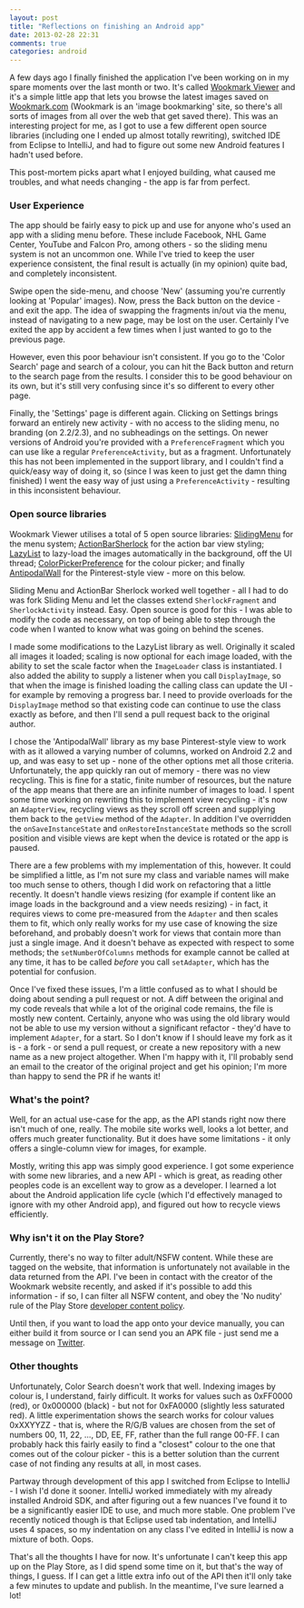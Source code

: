 ```yaml
---
layout: post
title: "Reflections on finishing an Android app"
date: 2013-02-28 22:31
comments: true
categories: android
---
```


A few days ago I finally finished the application I've been working on in my spare moments over the last month or two. It's called [Wookmark Viewer](https://github.com/adamsp/wookmark) and it's a simple little app that lets you browse the latest images saved on [Wookmark.com](http://www.wookmark.com) (Wookmark is an 'image bookmarking' site, so there's all sorts of images from all over the web that get saved there). This was an interesting project for me, as I got to use a few different open source libraries (including one I ended up almost totally rewriting), switched IDE from Eclipse to IntelliJ, and had to figure out some new Android features I hadn't used before.

This post-mortem picks apart what I enjoyed building, what caused me troubles, and what needs changing - the app is far from perfect.

<!-- more -->

### User Experience

The app should be fairly easy to pick up and use for anyone who's used an app with a sliding menu before. These include Facebook, NHL Game Center, YouTube and Falcon Pro, among others - so the sliding menu system is not an uncommon one. While I've tried to keep the user experience consistent, the final result is actually (in my opinion) quite bad, and completely inconsistent.

Swipe open the side-menu, and choose 'New' (assuming you're currently looking at 'Popular' images). Now, press the Back button on the device - and exit the app. The idea of swapping the fragments in/out via the menu, instead of navigating to a new page, may be lost on the user. Certainly I've exited the app by accident a few times when I just wanted to go to the previous page.

However, even this poor behaviour isn't consistent. If you go to the 'Color Search' page and search of a colour, you can hit the Back button and return to the search page from the results. I consider this to be good behaviour on its own, but it's still very confusing since it's so different to every other page.

Finally, the 'Settings' page is different again. Clicking on Settings brings forward an entirely new activity - with no access to the sliding menu, no branding (on 2.2/2.3), and no subheadings on the settings. On newer versions of Android you're provided with a `PreferenceFragment` which you can use like a regular `PreferenceActivity`, but as a fragment. Unfortunately this has not been implemented in the support library, and I couldn't find a quick/easy way of doing it, so (since I was keen to just get the damn thing finished) I went the easy way of just using a `PreferenceActivity` - resulting in this inconsistent behaviour.

### Open source libraries

Wookmark Viewer utilises a total of 5 open source libraries: [SlidingMenu](https://github.com/adamsp/SlidingMenu) for the menu system; [ActionBarSherlock](https://github.com/JakeWharton/ActionBarSherlock) for the action bar view styling; [LazyList](https://github.com/adamsp/LazyList) to lazy-load the images automatically in the background, off the UI thread; [ColorPickerPreference](https://github.com/attenzione/android-ColorPickerPreference) for the colour picker; and finally [AntipodalWall](https://github.com/adamsp/AntipodalWall) for the Pinterest-style view - more on this below.

Sliding Menu and ActionBar Sherlock worked well together - all I had to do was fork Sliding Menu and let the classes extend `SherlockFragment` and `SherlockActivity` instead. Easy. Open source is good for this - I was able to modify the code as necessary, on top of being able to step through the code when I wanted to know what was going on behind the scenes.

I made some modifications to the LazyList library as well. Originally it scaled all images it loaded; scaling is now optional for each image loaded, with the ability to set the scale factor when the `ImageLoader` class is instantiated. I also added the ability to supply a listener when you call `DisplayImage`, so that when the image is finished loading the calling class can update the UI - for example by removing a progress bar. I need to provide overloads for the `DisplayImage` method so that existing code can continue to use the class exactly as before, and then I'll send a pull request back to the original author.

I chose the 'AntipodalWall' library as my base Pinterest-style view to work with as it allowed a varying number of columns, worked on Android 2.2 and up, and was easy to set up - none of the other options met all those criteria. Unfortunately, the app quickly ran out of memory - there was no view recycling. This is fine for a static, finite number of resources, but the nature of the app means that there are an infinite number of images to load. I spent some time working on rewriting this to implement view recycling - it's now an `AdapterView`, recycling views as they scroll off screen and supplying them back to the `getView` method of the `Adapter`. In addition I've overridden the `onSaveInstanceState` and `onRestoreInstanceState` methods so the scroll position and visible views are kept when the device is rotated or the app is paused.

There are a few problems with my implementation of this, however. It could be simplified a little, as I'm not sure my class and variable names will make too much sense to others, though I did work on refactoring that a little recently. It doesn't handle views resizing (for example if content like an image loads in the background and a view needs resizing) - in fact, it requires views to come pre-measured from the `Adapter` and then scales them to fit, which only really works for my use case of knowing the size beforehand, and probably doesn't work for views that contain more than just a single image. And it doesn't behave as expected with respect to some methods; the `setNumberOfColumns` methods for example cannot be called at any time, it has to be called _before_ you call `setAdapter`, which has the potential for confusion.

Once I've fixed these issues, I'm a little confused as to what I should be doing about sending a pull request or not. A diff between the original and my code reveals that while a lot of the original code remains, the file is mostly new content. Certainly, anyone who was using the old library would not be able to use my version without a significant refactor - they'd have to implement `Adapter`, for a start. So I don't know if I should leave my fork as it is - a fork - or send a pull request, or create a new repository with a new name as a new project altogether. When I'm happy with it, I'll probably send an email to the creator of the original project and get his opinion; I'm more than happy to send the PR if he wants it!

### What's the point?

Well, for an actual use-case for the app, as the API stands right now there isn't much of one, really. The mobile site works well, looks a lot better, and offers much greater functionality. But it does have some limitations - it only offers a single-column view for images, for example.

Mostly, writing this app was simply good experience. I got some experience with some new libraries, and a new API - which is great, as reading other peoples code is an excellent way to grow as a developer. I learned a lot about the Android application life cycle (which I'd effectively managed to ignore with my other Android app), and figured out how to recycle views efficiently.

### Why isn't it on the Play Store?

Currently, there's no way to filter adult/NSFW content. While these are tagged on the website, that information is unfortunately not available in the data returned from the API. I've been in contact with the creator of the Wookmark website recently, and asked if it's possible to add this information - if so, I can filter all NSFW content, and obey the 'No nudity' rule of the Play Store [developer content policy](https://play.google.com/about/developer-content-policy.html).

Until then, if you want to load the app onto your device manually, you can either build it from source or I can send you an APK file - just send me a message on [Twitter](https://twitter.com/adamsnz).

### Other thoughts

Unfortunately, Color Search doesn't work that well. Indexing images by colour is, I understand, fairly difficult. It works for values such as 0xFF0000 (red), or 0x000000 (black) - but not for 0xFA0000 (slightly less saturated red). A little experimentation shows the search works for colour values 0xXXYYZZ - that is, where the R/G/B values are chosen from the set of numbers 00, 11, 22, …, DD, EE, FF, rather than the full range 00-FF. I can probably hack this fairly easily to find a "closest" colour to the one that comes out of the colour picker - this is a better solution than the current case of not finding any results at all, in most cases.

Partway through development of this app I switched from Eclipse to IntelliJ - I wish I'd done it sooner. IntelliJ worked immediately with my already installed Android SDK, and after figuring out a few nuances I've found it to be a significantly easier IDE to use, and much more stable. One problem I've recently noticed though is that Eclipse used tab indentation, and IntelliJ uses 4 spaces, so my indentation on any class I've edited in IntelliJ is now a mixture of both. Oops.

That's all the thoughts I have for now. It's unfortunate I can't keep this app up on the Play Store, as I did spend some time on it, but that's the way of things, I guess. If I can get a little extra info out of the API then it'll only take a few minutes to update and publish. In the meantime, I've sure learned a lot!